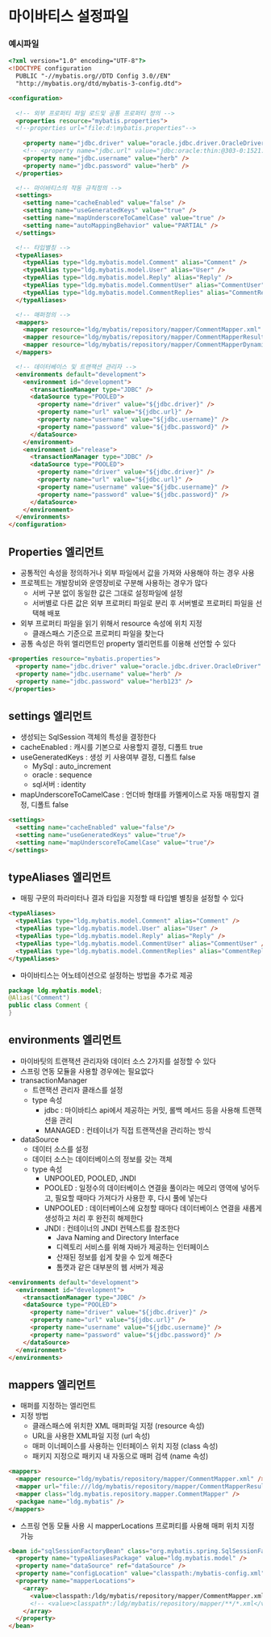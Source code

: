 # 마이바티스 설정파일
### 예시파일   

```html
<?xml version="1.0" encoding="UTF-8"?>
<!DOCTYPE configuration
  PUBLIC "-//mybatis.org//DTD Config 3.0//EN"
  "http://mybatis.org/dtd/mybatis-3-config.dtd">

<configuration>
  
  <!-- 외부 프로퍼티 파일 로드및 공통 프로퍼티 정의 -->
  <properties resource="mybatis.properties">
  <!--properties url="file:d:\mybatis.properties"-->
    
    <property name="jdbc.driver" value="oracle.jdbc.driver.OracleDriver" />
    <!-- <property name="jdbc.url" value="jdbc:oracle:thin:@303-0:1521:xe" /> -->
    <property name="jdbc.username" value="herb" />
    <property name="jdbc.password" value="herb" />
  </properties>

  <!-- 마이바티스의 작동 규칙정의 -->
  <settings>
    <setting name="cacheEnabled" value="false" />
    <setting name="useGeneratedKeys" value="true" />
    <setting name="mapUnderscoreToCamelCase" value="true" />
    <setting name="autoMappingBehavior" value="PARTIAL" />
  </settings>

  <!-- 타입별칭 -->
  <typeAliases>
    <typeAlias type="ldg.mybatis.model.Comment" alias="Comment" />
    <typeAlias type="ldg.mybatis.model.User" alias="User" />
    <typeAlias type="ldg.mybatis.model.Reply" alias="Reply" />
    <typeAlias type="ldg.mybatis.model.CommentUser" alias="CommentUser" />
    <typeAlias type="ldg.mybatis.model.CommentReplies" alias="CommentReplies" />
  </typeAliases>

  <!-- 매퍼정의 -->
  <mappers>
    <mapper resource="ldg/mybatis/repository/mapper/CommentMapper.xml" />
    <mapper resource="ldg/mybatis/repository/mapper/CommentMapperResultMap.xml" />
    <mapper resource="ldg/mybatis/repository/mapper/CommentMapperDynamicSql.xml" />
  </mappers>

  <!-- 데이터베이스 및 트랜잭션 관리자 -->
  <environments default="development">
    <environment id="development">
      <transactionManager type="JDBC" />
      <dataSource type="POOLED">
        <property name="driver" value="${jdbc.driver}" />
        <property name="url" value="${jdbc.url}" />
        <property name="username" value="${jdbc.username}" />
        <property name="password" value="${jdbc.password}" />
      </dataSource>
    </environment>
    <environment id="release">
      <transactionManager type="JDBC" />
      <dataSource type="POOLED">
        <property name="driver" value="${jdbc.driver}" />
        <property name="url" value="${jdbc.url}" />
        <property name="username" value="${jdbc.username}" />
        <property name="password" value="${jdbc.password}" />
      </dataSource>
    </environment>
  </environments>
</configuration>
```

## Properties 엘리먼트
- 공통적인 속성을 정의하거나 외부 파일에서 값을 가져와 사용해야 하는 경우 사용
- 프로젝트는 개발장비와 운영장비로 구분해 사용하는 경우가 많다
  - 서버 구분 없이 동일한 값은 그대로 설정파일에 설정
  - 서버별로 다른 값은 외부 프로퍼티 파일로 분리 후 서버별로 프로퍼티 파일을 선택해 배포
- 외부 프로퍼티 파일을 읽기 위해서 resource 속성에 위치 지정
  - 클래스패스 기준으로 프로퍼티 파일을 찾는다
- 공통 속성은 하위 엘리먼트인 property 엘리먼트를 이용해 선언할 수 있다   

```html
<properties resource="mybatis.properties">
  <property name="jdbc.driver" value="oracle.jdbc.driver.OracleDriver" />
  <property name="jdbc.username" value="herb" />
  <property name="jdbc.password" value="herb123" />
</properties>
```

## settings 엘리먼트
- 생성되는 SqlSession 객체의 특성을 결정한다
- cacheEnabled : 캐시를 기본으로 사용할지 결정, 디폴트 true
- useGeneratedKeys : 생성 키 사용여부 결정, 디폴트 false
  - MySql : auto_increment
  - oracle : sequence
  - sql서버 : identity
- mapUnderscoreToCamelCase : 언더바 형태를 카멜케이스로 자동 매핑할지 결정, 디폴트 false   

```html
<settings>
  <setting name="cacheEnabled" value="false"/>
  <setting name="useGeneratedKeys" value="true"/>
  <setting name="mapUnderscoreToCamelCase" value="true"/>
</settings>
```

## typeAliases 엘리먼트
- 매핑 구문의 파라미터나 결과 타입을 지정할 때 타입별 별칭을 설정할 수 있다   

```html
<typeAliases>
  <typeAlias type="ldg.mybatis.model.Comment" alias="Comment" />
  <typeAlias type="ldg.mybatis.model.User" alias="User" />
  <typeAlias type="ldg.mybatis.model.Reply" alias="Reply" />
  <typeAlias type="ldg.mybatis.model.CommentUser" alias="CommentUser" />
  <typeAlias type="ldg.mybatis.model.CommentReplies" alias="CommentReplies" />
</typeAliases>

```

- 마이바티스는 어노테이션으로 설정하는 방법을 추가로 제공   

```java
package ldg.mybatis.model;
@Alias("Comment")
public class Comment {
}
```

## environments 엘리먼트
- 마이바팃의 트랜잭션 관리자와 데이터 소스 2가지를 설정할 수 있다
- 스프링 연동 모듈을 사용할 경우에는 필요없다
- transactionManager
  - 트랜잭션 관리자 클래스를 설정
  - type 속성
    - jdbc : 마이바티스 api에서 제공하는 커밋, 롤백 메서드 등을 사용해 트랜잭션을 관리
    - MANAGED : 컨테이너가 직접 트랜잭션을 관리하는 방식
- dataSource
  - 데이터 소스를 설정
  - 데이터 소스는 데이터베이스의 정보를 갖는 객체
  - type 속성
    - UNPOOLED, POOLED, JNDI
    - POOLED : 일정수의 데이터베이스 연결을 풀이라는 메모리 영역에 넣어두고, 필요할 때마다 가져다가 사용한 후, 다시 풀에 넣는다
    - UNPOOLED : 데이터베이스에 요청할 때마다 데이터베이스 연결을 새롭게 생성하고 처리 후 완전히 해제한다
    - JNDI : 컨테이너의 JNDI 컨텍스트를 참조한다
      - Java Naming and Directory Interface
      - 디렉토리 서비스를 위해 자바가 제공하는 인터페이스
      - 산재된 정보를 쉽게 찾을 수 있게 해준다
      - 톰캣과 같은 대부분의 웹 서버가 제공   

```html
<environments default="development">
  <environment id="development">
    <transactionManager type="JDBC" />
    <dataSource type="POOLED">
      <property name="driver" value="${jdbc.driver}" />
      <property name="url" value="${jdbc.url}" />
      <property name="username" value="${jdbc.username}" />
      <property name="password" value="${jdbc.password}" />
    </dataSource>
  </environment>
</environments>
```

## mappers 엘리먼트
- 매퍼를 지정하는 엘리먼트
- 지정 방법
  - 클래스패스에 위치한 XML 매퍼파일 지정 (resource 속성)
  - URL을 사용한 XML파일 지정 (url 속성)
  - 매퍼 이너페이스를 사용하는 인터페이스 위치 지정 (class 속성)
  - 패키지 지정으로 패키지 내 자동으로 매퍼 검색 (name 속성)   

```html
<mappers>
  <mapper resource="ldg/mybatis/repository/mapper/CommentMapper.xml" />
  <mapper url="file:///ldg/mybatis/repository/mapper/CommentMapperResultMap.xml" />
  <mapper class="ldg.mybatis.repository.mapper.CommentMapper" />
  <packgae name="ldg.mybatis" />
</mappers>
```

- 스프링 연동 모듈 사용 시 mapperLocations 프로퍼티를 사용해 매퍼 위치 지정 가능   

```html
<bean id="sqlSessionFactoryBean" class="org.mybatis.spring.SqlSessionFactoryBean">
  <property name="typeAliasesPackage" value="ldg.mybatis.model" />
  <property name="dataSource" ref="dataSource" />
  <property name="configLocation" value="classpath:/mybatis-config.xml" />
  <property name="mapperLocations">
    <array>
      <value>classpath:/ldg/mybatis/repository/mapper/CommentMapper.xml</value>
      <!-- <value>classpath*:/ldg/mybatis/repository/mapper/**/*.xml</value> -->
    </array>
  </property>
</bean>
```
